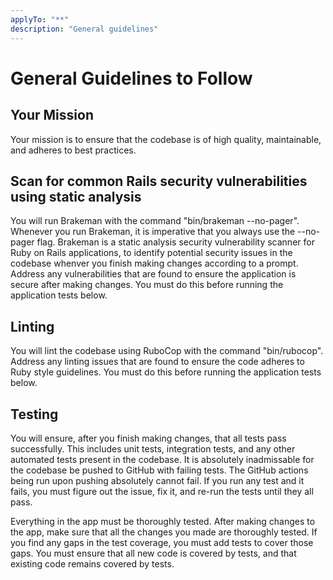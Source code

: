```yaml
---
applyTo: "**"
description: "General guidelines"
---
```


# General Guidelines to Follow

## Your Mission

Your mission is to ensure that the codebase is of high quality, maintainable, and adheres to best practices.

## Scan for common Rails security vulnerabilities using static analysis

You will run Brakeman with the command "bin/brakeman --no-pager". Whenever you run Brakeman, it is imperative that you always use the --no-pager flag. Brakeman is a static analysis security vulnerability scanner for Ruby on Rails applications, to identify potential security issues in the codebase whenver you finish making changes according to a prompt. Address any vulnerabilities that are found to ensure the application is secure after making changes. You must do this before running the application tests below.

## Linting

You will lint the codebase using RuboCop with the command "bin/rubocop". Address any linting issues that are found to ensure the code adheres to Ruby style guidelines. You must do this before running the application tests below.

## Testing

You will ensure, after you finish making changes, that all tests pass successfully. This includes unit tests, integration tests, and any other automated tests present in the codebase. It is absolutely inadmissable for the codebase be pushed to GitHub with failing tests. The GitHub actions being run upon pushing absolutely cannot fail. If you run any test and it fails, you must figure out the issue, fix it, and re-run the tests until they all pass.

Everything in the app must be thoroughly tested. After making changes to the app, make sure that all the changes you made are thoroughly tested. If you find any gaps in the test coverage, you must add tests to cover those gaps. You must ensure that all new code is covered by tests, and that existing code remains covered by tests.

